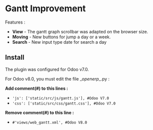 # Gantt Improvement

Features :
* **View** - The gantt graph scrollbar was adapted on the browser size.
* **Moving** - New buttons for jump a day or a week.
* **Search** - New input type date for search a day

## Install
The plugin was configured for Odoo v7.0.

For Odoo v8.0, you must edit the file \__openerp__.py :

**Add comment(#) to this lines :**
* `'js': ['static/src/js/gantt.js'], #Odoo V7.0`
* `'css': ['static/src/css/gantt.css'], #Odoo V7.0`

**Remove comment(#) to this line :**
* `#'views/web_gantt.xml', #Odoo V8.0`
